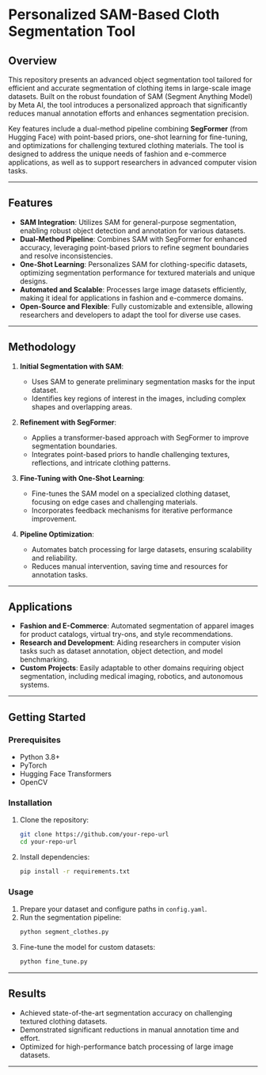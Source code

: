 # Personalized SAM-Based Cloth Segmentation Tool

## Overview
This repository presents an advanced object segmentation tool tailored for efficient and accurate segmentation of clothing items in large-scale image datasets. Built on the robust foundation of SAM (Segment Anything Model) by Meta AI, the tool introduces a personalized approach that significantly reduces manual annotation efforts and enhances segmentation precision.

Key features include a dual-method pipeline combining **SegFormer** (from Hugging Face) with point-based priors, one-shot learning for fine-tuning, and optimizations for challenging textured clothing materials. The tool is designed to address the unique needs of fashion and e-commerce applications, as well as to support researchers in advanced computer vision tasks.

---

## Features
- **SAM Integration**: Utilizes SAM for general-purpose segmentation, enabling robust object detection and annotation for various datasets.
- **Dual-Method Pipeline**: Combines SAM with SegFormer for enhanced accuracy, leveraging point-based priors to refine segment boundaries and resolve inconsistencies.
- **One-Shot Learning**: Personalizes SAM for clothing-specific datasets, optimizing segmentation performance for textured materials and unique designs.
- **Automated and Scalable**: Processes large image datasets efficiently, making it ideal for applications in fashion and e-commerce domains.
- **Open-Source and Flexible**: Fully customizable and extensible, allowing researchers and developers to adapt the tool for diverse use cases.

---

## Methodology
1. **Initial Segmentation with SAM**:
   - Uses SAM to generate preliminary segmentation masks for the input dataset.
   - Identifies key regions of interest in the images, including complex shapes and overlapping areas.

2. **Refinement with SegFormer**:
   - Applies a transformer-based approach with SegFormer to improve segmentation boundaries.
   - Integrates point-based priors to handle challenging textures, reflections, and intricate clothing patterns.

3. **Fine-Tuning with One-Shot Learning**:
   - Fine-tunes the SAM model on a specialized clothing dataset, focusing on edge cases and challenging materials.
   - Incorporates feedback mechanisms for iterative performance improvement.

4. **Pipeline Optimization**:
   - Automates batch processing for large datasets, ensuring scalability and reliability.
   - Reduces manual intervention, saving time and resources for annotation tasks.

---

## Applications
- **Fashion and E-Commerce**: Automated segmentation of apparel images for product catalogs, virtual try-ons, and style recommendations.
- **Research and Development**: Aiding researchers in computer vision tasks such as dataset annotation, object detection, and model benchmarking.
- **Custom Projects**: Easily adaptable to other domains requiring object segmentation, including medical imaging, robotics, and autonomous systems.

---

## Getting Started

### Prerequisites
- Python 3.8+
- PyTorch
- Hugging Face Transformers
- OpenCV

### Installation
1. Clone the repository:
   ```bash
   git clone https://github.com/your-repo-url
   cd your-repo-url
   ```
2. Install dependencies:
   ```bash
   pip install -r requirements.txt
   ```

### Usage
1. Prepare your dataset and configure paths in `config.yaml`.
2. Run the segmentation pipeline:
   ```bash
   python segment_clothes.py
   ```
3. Fine-tune the model for custom datasets:
   ```bash
   python fine_tune.py
   ```

---

## Results
- Achieved state-of-the-art segmentation accuracy on challenging textured clothing datasets.
- Demonstrated significant reductions in manual annotation time and effort.
- Optimized for high-performance batch processing of large image datasets.

---

